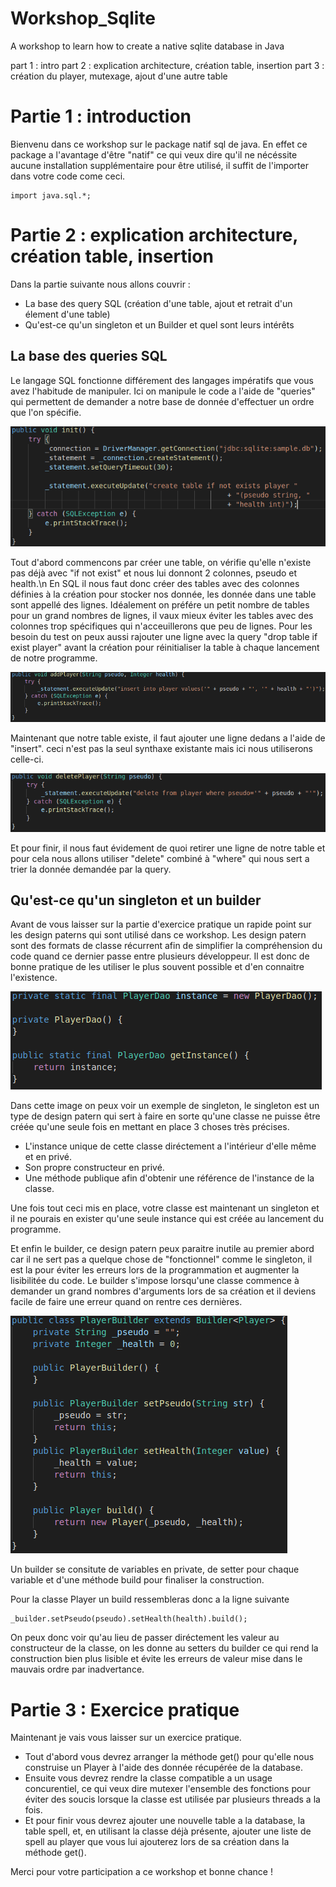 # Workshop_Sqlite
A workshop to learn how to create a native sqlite database in Java


part 1 : intro
part 2 : explication architecture, création table, insertion
part 3 : création du player, mutexage, ajout d'une autre table

# Partie 1 : introduction
Bienvenu dans ce workshop sur le package natif sql de java. En effet ce package a l'avantage d'être "natif" ce qui veux dire qu'il ne nécéssite aucune installation supplémentaire pour être utilisé, il suffit de l'importer dans votre code come ceci.
 ```
 import java.sql.*;
 ```
 
 # Partie 2 : explication architecture, création table, insertion
 
 Dans la partie suivante nous allons couvrir :
 + La base des query SQL (création d'une table, ajout et retrait d'un élement d'une table)
 + Qu'est-ce qu'un singleton et un Builder et quel sont leurs intérêts

## La base des queries SQL
Le langage SQL fonctionne différement des langages impératifs que vous avez l'habitude de manipuler. Ici on manipule le code a l'aide de "queries" qui permettent de demander a notre base de donnée d'effectuer un ordre que l'on spécifie.

![](images/image1.png)

Tout d'abord commencons par créer une table, on vérifie qu'elle n'existe pas déjà avec "if not exist" et nous lui donnont 2 colonnes, pseudo et health.\n
En SQL il nous faut donc créer des tables avec des colonnes définies à la création pour stocker nos donnée, les donnée dans une table sont appellé des lignes.
Idéalement on préfére un petit nombre de tables pour un grand nombres de lignes, il vaux mieux éviter les tables avec des colonnes trop spécifiques qui n'acceuillerons que peu de lignes.
Pour les besoin du test on peux aussi rajouter une ligne avec la query "drop table if exist player" avant la création pour réinitialiser la table à chaque lancement de notre programme.

![](images/image2.png)

Maintenant que notre table existe, il faut ajouter une ligne dedans a l'aide de "insert". ceci n'est pas la seul synthaxe existante mais ici nous utiliserons celle-ci.

![](images/image3.png)

Et pour finir, il nous faut évidement de quoi retirer une ligne de notre table et pour cela nous allons utiliser "delete" combiné à "where" qui nous sert a trier la donnée demandée par la query.

## Qu'est-ce qu'un singleton et un builder

Avant de vous laisser sur la partie d'exercice pratique un rapide point sur les design paterns qui sont utilisé dans ce workshop.
Les design patern sont des formats de classe récurrent afin de simplifier la compréhension du code quand ce dernier passe entre plusieurs développeur. Il est donc de bonne pratique de les utiliser le plus souvent possible et d'en connaitre l'existence.

![](images/image4.png)

Dans cette image on peux voir un exemple de singleton, le singleton est un type de design patern qui sert à faire en sorte qu'une classe ne puisse être créée qu'une seule fois en mettant en place 3 choses très précises.
+ L'instance unique de cette classe diréctement a l'intérieur d'elle même et en privé.
+ Son propre constructeur en privé.
+ Une méthode publique afin d'obtenir une référence de l'instance de la classe.

Une fois tout ceci mis en place, votre classe est maintenant un singleton et il ne pourais en exister qu'une seule instance qui est créée au lancement du programme.

Et enfin le builder, ce design patern peux paraitre inutile au premier abord car il ne sert pas a quelque chose de "fonctionnel" comme le singleton, il est la pour éviter les erreurs lors de la programmation et augmenter la lisibilitée du code.
Le builder s'impose lorsqu'une classe commence à demander un grand nombres d'arguments lors de sa création et il deviens facile de faire une erreur quand on rentre ces dernières.

![](images/image5.png)

Un builder se consitute de variables en private, de setter pour chaque variable et d'une méthode build pour finaliser la construction.

Pour la classe Player un build ressembleras donc a la ligne suivante
```
_builder.setPseudo(pseudo).setHealth(health).build();
```
On peux donc voir qu'au lieu de passer diréctement les valeur au constructeur de la classe, on les donne au setters du builder ce qui rend la construction bien plus lisible et évite les erreurs de valeur mise dans le mauvais ordre par inadvertance.

# Partie 3 : Exercice pratique

Maintenant je vais vous laisser sur un exercice pratique.

+ Tout d'abord vous devrez arranger la méthode get() pour qu'elle nous construise un Player à l'aide des donnée récupérée de la database.
+ Ensuite vous devrez rendre la classe compatible a un usage concurentiel, ce qui veux dire mutexer l'ensemble des fonctions pour éviter des soucis lorsque la classe est utilisée par plusieurs threads a la fois.
+ Et pour finir vous devrez ajouter une nouvelle table a la database, la table spell, et, en utilisant la classe déjà présente, ajouter une liste de spell au player que vous lui ajouterez lors de sa création dans la méthode get().

Merci pour votre participation a ce workshop et bonne chance !
 
